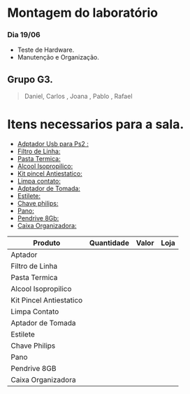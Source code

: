 # Montagem do laboratório 

### Dia 19/06
- Teste de Hardware.
- Manutenção e Organização.
## Grupo G3.
> Daniel, Carlos , Joana , Pablo , Rafael

# Itens necessarios para a sala.
-  [Adptador Usb para Ps2 :]() 
-  [Filtro de Linha:]()
- [Pasta Termica:]()
- [Alcool Isopropilico:]()
- [Kit pincel Antiestatico:]()
- [Limpa contato:]()
- [Adptador de Tomada:]()
- [Estilete:]()
- [Chave philips:]()
- [Pano:]()
- [Pendrive 8Gb:]()
- [Caixa Organizadora:]()

    
|  Produto |  Quantidade |  Valor | Loja  |   
|---|---|---|---|
|Aptador|   |   |   |   
|Filtro de Linha|   |   |   |   
|Pasta Termica|   |   |   |   
|Alcool Isopropilico|   |   |   |   
|Kit Pincel Antiestatico|   |   |   |   
|Limpa Contato|   |   |   |   |
|Aptador de Tomada|   |   |   |   
|Estilete|   |   |   |   |
|Chave Philips|   |   |   |   
|Pano|   |   |   |   |
|Pendrive 8GB|   |   |   |   |
|Caixa Organizadora|   |   |   |   
 

